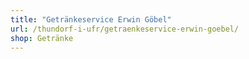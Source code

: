 ```yaml
---
title: "Getränkeservice Erwin Göbel"
url: /thundorf-i-ufr/getraenkeservice-erwin-goebel/
shop: Getränke
---
```

